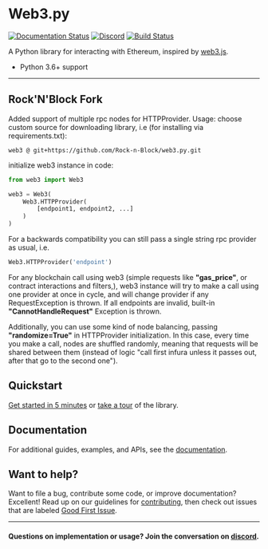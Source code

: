 # Web3.py

[![Documentation Status](https://readthedocs.org/projects/web3py/badge/?version=latest)](https://web3py.readthedocs.io/en/latest/?badge=latest)
[![Discord](https://img.shields.io/discord/809793915578089484?color=blue&label=chat&logo=discord&logoColor=white)](https://discord.gg/GHryRvPB84)
[![Build Status](https://circleci.com/gh/ethereum/web3.py.svg?style=shield)](https://circleci.com/gh/ethereum/web3.py)

A Python library for interacting with Ethereum, inspired by [web3.js](https://github.com/ethereum/web3.js).

* Python 3.6+ support

---

## Rock'N'Block Fork 
Added support of multiple rpc nodes for HTTPProvider.
Usage:
choose custom source for downloading library, i.e (for installing via requirements.txt):
```
web3 @ git+https://github.com/Rock-n-Block/web3.py.git
```
initialize web3 instance in code:
```python
from web3 import Web3

web3 = Web3(
    Web3.HTTPProvider(
        [endpoint1, endpoint2, ...]
    )
)
```
For a backwards compatibility you can still pass a single string rpc provider as usual, i.e. 
```python
Web3.HTTPProvider('endpoint')
```

For any blockchain call using web3 (simple requests like **"gas_price"**, or contract interactions and filters,), web3 instance will try to make a call using one provider at once in cycle, and will change provider if any RequestException is thrown. If all endpoints are invalid, built-in **"CannotHandleRequest"** Exception is thrown.

Additionally, you can use some kind of node balancing, passing **"randomize=True"** in HTTPProvider initialization. In this case, every time you make a call, nodes are shuffled randomly, meaning that requests will be shared between them (instead of logic "call first infura unless it passes out, after that go to the second one").

## Quickstart

[Get started in 5 minutes](https://web3py.readthedocs.io/en/latest/quickstart.html) or
[take a tour](https://web3py.readthedocs.io/en/latest/overview.html) of the library.

## Documentation

For additional guides, examples, and APIs, see the [documentation](https://web3py.readthedocs.io/en/latest/).

## Want to help?

Want to file a bug, contribute some code, or improve documentation? Excellent! Read up on our
guidelines for [contributing](https://web3py.readthedocs.io/en/latest/contributing.html),
then check out issues that are labeled
[Good First Issue](https://github.com/ethereum/web3.py/issues?q=is%3Aissue+is%3Aopen+label%3A%22Good+First+Issue%22).

---
#### Questions on implementation or usage? Join the conversation on [discord](https://discord.gg/GHryRvPB84).
